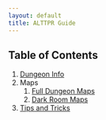 ```yaml
---
layout: default
title: ALTTPR Guide
---
```


## Table of Contents
1. [Dungeon Info](dungeon-info.md)
2. Maps
   1. [Full Dungeon Maps](maps/full-dungeon-maps.md)
   2. [Dark Room Maps](maps/dark-room-maps.md)
3. [Tips and Tricks](tips-and-tricks.md)